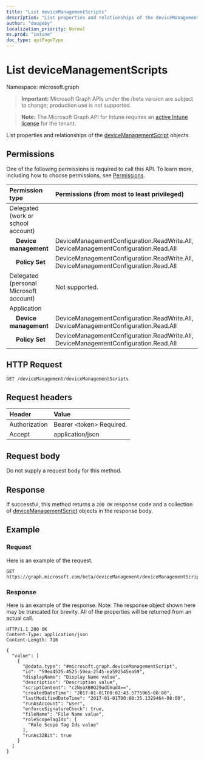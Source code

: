 ```yaml
---
title: "List deviceManagementScripts"
description: "List properties and relationships of the deviceManagementScript objects."
author: "dougeby"
localization_priority: Normal
ms.prod: "intune"
doc_type: apiPageType
---
```


# List deviceManagementScripts

Namespace: microsoft.graph

> **Important:** Microsoft Graph APIs under the /beta version are subject to change; production use is not supported.

> **Note:** The Microsoft Graph API for Intune requires an [active Intune license](https://go.microsoft.com/fwlink/?linkid=839381) for the tenant.

List properties and relationships of the [deviceManagementScript](../resources/intune-shared-devicemanagementscript.md) objects.

## Permissions
One of the following permissions is required to call this API. To learn more, including how to choose permissions, see [Permissions](/graph/permissions-reference).

|Permission type|Permissions (from most to least privileged)|
|:---|:---|
|Delegated (work or school account)||
| &nbsp; &nbsp; **Device management** | DeviceManagementConfiguration.ReadWrite.All, DeviceManagementConfiguration.Read.All|
| &nbsp; &nbsp; **Policy Set** | DeviceManagementConfiguration.ReadWrite.All, DeviceManagementConfiguration.Read.All|
|Delegated (personal Microsoft account)|Not supported.|
|Application||
| &nbsp; &nbsp; **Device management** | DeviceManagementConfiguration.ReadWrite.All, DeviceManagementConfiguration.Read.All|
| &nbsp; &nbsp; **Policy Set** | DeviceManagementConfiguration.ReadWrite.All, DeviceManagementConfiguration.Read.All|

## HTTP Request
<!-- {
  "blockType": "ignored"
}
-->
``` http
GET /deviceManagement/deviceManagementScripts
```

## Request headers
|Header|Value|
|:---|:---|
|Authorization|Bearer &lt;token&gt; Required.|
|Accept|application/json|

## Request body
Do not supply a request body for this method.

## Response
If successful, this method returns a `200 OK` response code and a collection of [deviceManagementScript](../resources/intune-shared-devicemanagementscript.md) objects in the response body.

## Example

### Request
Here is an example of the request.
``` http
GET https://graph.microsoft.com/beta/deviceManagement/deviceManagementScripts
```

### Response
Here is an example of the response. Note: The response object shown here may be truncated for brevity. All of the properties will be returned from an actual call.
``` http
HTTP/1.1 200 OK
Content-Type: application/json
Content-Length: 716

{
  "value": [
    {
      "@odata.type": "#microsoft.graph.deviceManagementScript",
      "id": "59ea4525-4525-59ea-2545-ea592545ea59",
      "displayName": "Display Name value",
      "description": "Description value",
      "scriptContent": "c2NyaXB0Q29udGVudA==",
      "createdDateTime": "2017-01-01T00:02:43.5775965-08:00",
      "lastModifiedDateTime": "2017-01-01T00:00:35.1329464-08:00",
      "runAsAccount": "user",
      "enforceSignatureCheck": true,
      "fileName": "File Name value",
      "roleScopeTagIds": [
        "Role Scope Tag Ids value"
      ],
      "runAs32Bit": true
    }
  ]
}
```











